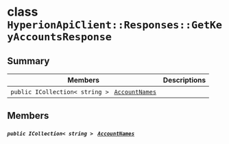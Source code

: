 # class `HyperionApiClient::Responses::GetKeyAccountsResponse` 

## Summary

 Members                                | Descriptions                                
----------------------------------------|---------------------------------------------
`public ICollection< string > ` [`AccountNames`](#class_hyperion_api_client_1_1_responses_1_1_get_key_accounts_response_1ade1e2cdc94fe3cd3252beabbbbaa6bae) | 

## Members

##### `public ICollection< string > ` [`AccountNames`](#class_hyperion_api_client_1_1_responses_1_1_get_key_accounts_response_1ade1e2cdc94fe3cd3252beabbbbaa6bae) 

